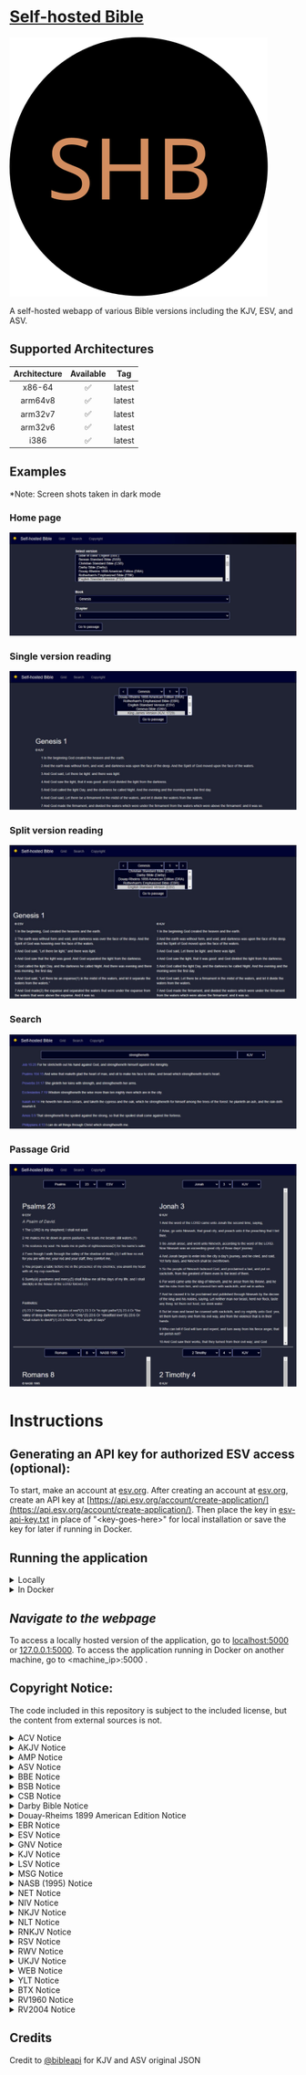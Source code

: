 # [Self-hosted Bible](https://github.com/samhaswon/selfhosted-bible)
![An icon with the letters S, H, and B on a black background.](static/favicon.svg "Logo")

A self-hosted webapp of various Bible versions including the KJV, ESV, and ASV.

## Supported Architectures
| Architecture | Available | Tag    |
|:------------:|:---------:|--------|
|    x86-64    |     ✅     | latest |
|   arm64v8    |     ✅     | latest |
|   arm32v7    |     ✅     | latest |
|   arm32v6    |     ✅     | latest |
|     i386     |     ✅     | latest |

## Examples
*Note: Screen shots taken in dark mode <br>
### Home page
![Home page image](pictures/home.jpg)
### Single version reading
![Example view of using a single version. The passage is Genesis chapter 1](pictures/single_version.jpg)
### Split version reading
![Example image of two versions side by side. The example is using the ESV and KJV for the passage Genesis chapter 1](pictures/split_version.jpg)
### Search 
![Example image of Bible searching functionality. The example is using the KJV as the version to be searched.](pictures/search.jpg)
### Passage Grid
![Example image of multiple passages being displayed simultaneously.](pictures/grid.jpg)

# Instructions

## Generating an API key for authorized ESV access (optional):
To start, make an account at [esv.org](https://www.esv.org/). After creating an account at 
[esv.org](https://www.esv.org/), create an API key at 
[https://api.esv.org/account/create-application/](https://api.esv.org/account/create-application/). Then place the key 
in [esv-api-key.txt](esv-api-key.txt) in place of "\<key-goes-here\>" for local installation or save the key for later 
if running in Docker.

## Running the application
<details>
    <summary>Locally</summary>

#### *Install Python 3*
This application requires Python 3 to run. To install it on Windows, download and run the installer at 
[python.org](https://www.python.org/downloads/). For Linux installation, you likely already have Python installed but 
maybe not pip. In this case, install python3 (if not already installed) and py3-pip (or whatever the package name is for 
Python 3 pip in your package manager) through your package manager. <br><br>
Then, verify Python was installed by running `python3 --version` on Linux or `py -version` on Windows.

For more detailed installation instructions, see [realpython.com](https://realpython.com/installing-python/).

#### *Install requirements*
```shell
pip3 install -r requirements.txt
```
#### *Execute:*
```shell
waitress-serve --port=5000 --call "main:create_app"
```
</details>

<details>
    <summary>In Docker</summary>

With docker, you have 2 options. You can either build the container yourself or pull it from 
[docker hub](https://hub.docker.com/r/samhaswon/self-hosted-bible)
#### Build the container
If you choose this option, replace `samhaswon/self-hosted-bible:latest` with `self-hosted-bible` in the Docker run 
command or Docker compose file.
```shell
docker build -t self-hosted-bible .
``` 
##### (or) Pull the container
```shell
docker pull samhaswon/self-hosted-bible:latest
```

##### Run the container (detached)
**Note** The volume, `/usr/src/app/bibles/json-bibles` is to give the container a persistent cache between versions <br><br>
Docker run
```shell
docker run -dp 5000:5000 \
       --restart=always \
       --name self-hosted-bible \
       -e ESV_API_KEY=<key-goes-here> \
       -v <host_path>:/usr/src/app/bibles/json-bibles
       samhaswon/self-hosted-bible:latest
```
Docker compose
```yaml
version: '3'
services:
  self-hosted-bible-server:
    image: samhaswon/self-hosted-bible:latest
    container_name: self-hosted-bible
    ports:
      - "5000:5000"
    restart: always
    volumes:
      - /path/to/json/bibles:/usr/src/app/bibles/json-bibles
    environment:
      - ESV_API_KEY=<key-goes-here>
```
</details>

## *Navigate to the webpage*
To access a locally hosted version of the application, go to [localhost:5000](http://localhost:5000) or 
[127.0.0.1:5000](http://127.0.0.1:5000). To access the application running in Docker on another machine, go to 
<machine_ip>:5000 .

## Copyright Notice:
The code included in this repository is subject to the included license, but the content from external sources is not.

<details>
    <summary>ACV Notice</summary>

> A Conservative Version (ACV) was translated by Dr. Walter L. Porter. The ACV is in the public domain. 
> The translation can be accessed online at http://www.stillvoices.org.
> 
> Distribution license: Public Domain

</details>

<details>
    <summary>AKJV Notice</summary>

> This is a translation of the Bible based on the original King James Version. It is a simple word for word update from the King James English. Care has been taken to change nothing doctrinally, but to simply update the spelling and vocabulary. The grammar has not changed the grammar because that could alter the doctrine.<br><br> 
> The American King James version of the Bible was placed into the public domain on November 8, 1999.<br><br>
> <b>Michael Peter (Stone) Engelbrite</b><br><br>
> You may use it in any manner you wish: copy it, sell it, modify it, etc.<br>
> You can't copyright it or prevent others from using it.
> A special thanks to Tye Rausch and Eve Engelbrite who helped tremendously on this project.
> You can't claim that you created it.</p>

<a href="https://www.angelfire.com/al4/allenkc/akjv/" target="_blank" rel="noopener noreferrer">Homepage</a>
</details>

<details>
    <summary>AMP Notice</summary>

> Scriptures marked AMP are taken from the AMPLIFIED BIBLE (AMP): Scripture taken from the AMPLIFIED® BIBLE, Copyright 
> © 1954, 1958, 1962, 1964, 1965, 1987 by the Lockman Foundation Used by Permission. 
> (<a href="https://www.lockman.org/">www.Lockman.org</a>)
</details>

<details>
    <summary>ASV Notice</summary>

> Scripture quotations marked “ASV” are taken from the American Standard Version Bible (Public Domain).
</details>

<details>
    <summary>BBE Notice</summary>

> The Bible in Basic English is in the public domain. It was printed in 1965 by Cambridge Press in England without a copyright notice. When distributed in the United States, it fell into the public domain according to the UCC convention of that time.
> 
> The Bible in Basic English uses “Basic English”, a simple form of the English language with a vocabulary of fewer than 1000 words.
</details>

<details>
    <summary>BSB Notice</summary>

> The Holy Bible, Berean Standard Bible, BSB is produced in cooperation with <a href="//biblehub.com">Bible Hub</a>, 
> <a href="//discoverybible.com">Discovery Bible</a>, <a href="//openbible.com">OpenBible.com</a>, and the Berean Bible 
> Translation Committee. This text of God's Word has been <a href="https://creativecommons.org/publicdomain/zero/1.0/"> 
> dedicated to the public domain</a>.
</details>

<details>
    <summary>CSB Notice</summary>

> Scripture quotations marked CSB have been taken from the Christian Standard Bible®, Copyright © 2017 by Holman Bible 
> Publishers. Used by permission. Christian Standard Bible® and CSB® are federally registered trademarks of Holman Bible 
> Publishers.
</details>

<details>
    <summary>Darby Bible Notice</summary>

> The Darby Bible was first published in 1890 by John Nelson Darby, an Anglo-Irish Bible teacher associated with the early years of the Plymouth Brethren. Darby also published translations of the Bible in French and German.
> 
> J. N. Darby's purpose was, as he states in the preface to his English New Testament, to make a modern translation for the unlearned who have neither access to manuscript texts nor training and knowledge of ancient languages of the Scriptures. Darby's translation work was not intended to be read aloud. His work was for study and private use. In his own oral ministry he generally used the English KJV Bible.
> 
> This Bible is in the public domain in the United States.

</details>

<details>
    <summary>Douay-Rheims 1899 American Edition Notice</summary>

> Scripture quotations marked "DRA" have been taken from the Douay-Rheims 1899 American Edition (Public Domain).
</details>

<details>
    <summary>EBR Notice</summary>

> Scripture quotations marked "EBR" have been taken from Rotherham's Emphasized Bible, Public Domain.
</details>

<details>
    <summary>ESV Notice</summary>

>Scripture quotations marked “ESV” are from the ESV® Bible (The Holy Bible, English Standard Version®), copyright © 2001 
> by Crossway, a publishing ministry of Good News Publishers. Used by permission. All rights reserved. The ESV text may 
> not be quoted in any publication made available to the public by a Creative Commons license. The ESV may not be 
> translated into any other language.
>
> Users may not copy or download more than 500 verses of the ESV Bible or more than one half of any book of the ESV Bible.
</details>

<details>
    <summary>GNV Notice</summary>

Geneva Bible (1599)
> This digital copy is freely available world-wide, with no copyright restrictions, courtesy of eBible.org and many others.
</details>

<details>
    <summary>KJV Notice</summary>

> Rights in The Authorized Version of the Bible (King James Bible) in the United Kingdom are vested in the Crown and 
> administered by the Crown’s patentee, Cambridge University Press. The reproduction by any means of the text of the 
> King James Version is permitted to a maximum of five hundred (500) verses for liturgical and non-commercial 
> educational use, provided that the verses quoted neither amount to a complete book of the Bible nor represent 25 per 
> cent or more of the total text of the work in which they are quoted, subject to the following acknowledgement being 
> included:
> 
> Scripture quotations from The Authorized (King James) Version. Rights in the Authorized Version in the United Kingdom 
> are vested in the Crown. Reproduced by permission of the Crown’s patentee, Cambridge University Press
> When quotations from the KJV text are used in materials not being made available for sale, such as church bulletins, 
> orders of service, posters, presentation materials, or similar media, a complete copyright notice is not required but 
> the initials KJV must appear at the end of the quotation.
> Rights or permission requests (including but not limited to reproduction in commercial publications) that exceed the 
> above guidelines must be directed to the Permissions Department, Cambridge University Press, University Printing 
> House, Shaftesbury Road, Cambridge CB2 8BS, UK (https://www.cambridge.org/about-us/rights-permissions) and approved 
> in writing.
</details>

<details>
    <summary>LSV Notice</summary>

> Scripture quotations marked “LSV” are taken from the Literal Standard Version (Creative Commons Attribution-ShareAlike 
> license). See more <a href="https://www.lsvbible.com/">here</a> 
</details>

<details>
    <summary>MSG Notice</summary>

> Scripture quotations marked "MSG" are from THE MESSAGE. Copyright © by Eugene H. Peterson 1993, 2002, 2005, 2018. Used 
> by permission of NavPress. All rights reserved. Represented by Tyndale House Publishers, Inc. 
</details>

<details>
    <summary>NASB (1995) Notice</summary>

> Scripture quotations taken from the (NASB®) New American Standard Bible®, Copyright © 1960, 1971, 1977, 1995 by The 
> Lockman Foundation. Used by permission. All rights reserved. <a href="lockman.org">lockman.org</a>
</details>

<details>
    <summary>NET Notice</summary>

> The Scriptures quoted are from the NET Bible® https://netbible.com copyright ©1996, 2019 used with permission from 
> Biblical Studies Press, L.L.C. All rights reserved
>
> To see the NET Bible® study tool go to https://netbible.org.
</details>

<details>
    <summary>NIV Notice</summary>

> The Holy Bible, New International Version®, NIV® Copyright © 1973, 1978, 1984, 2011 by Biblica, Inc.® Used with 
> permission. All rights reserved worldwide.
</details>

<details>
    <summary>NKJV Notice</summary>

> Scriptures marked NKJV are taken from the NEW KING JAMES VERSION (NKJV): Scripture taken from the NEW KING JAMES 
> VERSION®. Copyright© 1982 by Thomas Nelson, Inc. Used by permission. All rights reserved. 

<a href="https://www.thomasnelson.com/about-us/permissions/#permissionBiblesmartphone">See more info about usage of the NKJV here</a>
</details>

<details>
    <summary>NLT Notice</summary>

> Scriptures marked NLT are taken from the HOLY BIBLE, NEW LIVING TRANSLATION (NLT): Scriptures taken from the HOLY 
> BIBLE, NEW LIVING TRANSLATION, Copyright© 1996, 2004, 2007 by Tyndale House Foundation. Used by permission of Tyndale 
> House Publishers, Inc., Carol Stream, Illinois 60188. All rights reserved. Used by permission.
</details>

<details>
    <summary>RNKJV Notice</summary>

> Scripture quotations marked “RNKJV” are taken from the Restored Name King James Version (Public Domain).
</details>

<details>
    <summary>RSV Notice</summary>

> Scriptures marked RSV are taken from the REVISED STANDARD VERSION (RSV): Scripture taken from the REVISED STANDARD 
> VERSION, Grand Rapids: Zondervan, 1971.
</details>

<details>
    <summary>RWV Notice</summary>

> Scriptures marked "RWV" are taken from the Revised Webster Version (1833), Public Domain.
</details>

<details>
    <summary>UKJV Notice</summary>

> Freely distributable. Public Domain. True to the Authorized Version. Updated for modern reading using today's computing technology. Completed on 25th December, 2000. A Christmas gift to the world.<br>
> This translation/update is in the Public Domain, so feel free to copy, publish, and use it. No permission in whatsoever form is needed. You already have 100% permission to publish, copy, and distribute the Updated King James Version (UKJV) as much as you want to in any form. However the author of "Translator" requests that the following be observed: -<br>
> i) A credit line with the following words "I love Jesus (UKJV)." To be stated in the copyright page of the work that involves the UKJV.<br>
> ii) No modifications to the UKJV, this does NOT include typographical corrections or adding of studies notes, comments and layouts modifications, which are essential to any publications. However NO addition of footnotes that indicates the preference of other manuscripts superiority in any form are allowed, e.g. "Most reliable manuscripts does not have so and so", "The verse x-x are not found in Vaticanus/Sinaiticus" etc.
</details>

<details>
    <summary>WEB Notice</summary>

- Note: Only canonical books available
> Scriptures marked WEB are taken from THE WORLD ENGLISH BIBLE (WEB): WORLD ENGLISH BIBLE, public domain.
</details>

<details>
    <summary>YLT Notice</summary>

> Scripture quotations marked “YLT” are taken from The Young’s Literal Translation Bible (Public Domain).
</details>

<details>
    <summary>BTX Notice</summary>

> Biblia Textual<br>
> © 1999 por la Sociedad Bíblica Iberoamericana Todos los derechos reservados Derechos internacionales registrados<br>
> No se permite su reproducción (con excepción de citas breves), ni su incorporación a un sistema informático, ni su transmisión en cualquier forma o por cualquier medio, sea este electrónico, mecánico, reprográfico, gramofónico u otro sin autorización escrita de los titulares del copyright.
</details>

<details>
    <summary>RV1960 Notice</summary>

> In 1960,
>     the British and Foreign Bible Society and the American Bible Society jointly published the popular revision of the Version Reina-Valera. 
>     This version has been the basic text of the Spanish Protestant Church for generations.
>     It is the most beloved translation of Spanish-speaking Christians
>     because it retains the traditional style of the Spanish language.<br><br>
> 
> Scriptures marked as RV1960 are taken from the Reina-Valera 1960 version.
>     Copyright © Sociedades Bíblicas en América Latina;
>     Copyright © renewed 1988 United Bible Societies.
>     Used by permission.<br><br>
> 
> Las porciones marcadas como RV1960 son tomadas de la versión Reina-Valera 1960 Copyright © 1960 Sociedades Bíblicas en América Latina;
>     Copyright © renovado 1988 Sociedades Bíblicas Unidas.
>     Usado con permiso.<br><br>
> 
> The text of the Reina-Valera 1960 version (RV1960)
>     appearing on or deriving from this or any other web page is for personal use only.
>     The RV1960 text may be quoted in any form (written, visual, electronic or audio) up to & inclusive of five hundred (500) verses without written permission, providing the verses quoted do not amount to fifty (50%) of a complete book of the Bible nor do the verses account for twenty-five percent (25%) or more of the total text of the work in which they are quoted.<br><br>
> 
> This permission is contingent upon an appropriate copyright acknowledgment.
>     Any use of the RV1960 shall be governed by above policy and shall be solely restricted to noncommercial,
>     personal study purposes.<br><br>
> 
> For any other use, please address your inquiries to:<br><br>
> 
> > American Bible Society<br>
> > Office of Latino Affairs<br>
> > Attn. Permissions Department<br>
> > 300 NW 82nd Avenue, Suite 505A<br>
> > Plantation, Florida, 33324<br>
> > http://www.americanbibleespanol.org.
</details>

<details>
    <summary>RV2004 Notice</summary>

> copyright © 2004, 2010, 2023 Dr. Humberto Gómez Caballero
> Language: Español (Spanish)
> Translation by: Dr. Humberto Gómez Caballero
> 
> DERECHOS RESERVADOS
> Rights Reserved
> 
> Copyright 2004, 2010, 2023 By Dr. Humberto Gómez Caballero.
> Iglesia Bautista Libertad de Matamoros Tam. México.
> Liberty Baptist Church of Matamoros Tam. Mexico
> 
> P.O. Box 1286
> Olmito, Tx 78575
> 
> Estados Unidos de América.
> E Mail humberto_gmz@yahoo.com
> Ph. (956)867-1281
> 
> Totalmente prohibido imprimirlo, o reproducirlo con fines de lucro. Los derechos reservados no están de venta y son sólo para ampararnos de cualquier organización, o persona que quisiera adueñarse de ella.
> Toda Iglesia u organización que desee imprimirla o reproducirla para su distribución gratuita tendrá la plena libertad de hacerlo sin necesidad de pagar regalías, siempre y cuando no cambie ninguna de las palabras escritas.
> 
> Completely prohibited to print, or reproduce the text for the purpose of profit. The rights reserved are not for sale, and are only to protect us against any organization, or person that wants to take possession of the text.
> All Churches or organizations that want to print or reproduce it for free distribution have the clear liberty to do so without need to pay royalties, always and when they do not change any of the written words.
</details>

## Credits
Credit to [@bibleapi](https://github.com/bibleapi/bibleapi-bibles-json) for KJV and ASV original JSON
